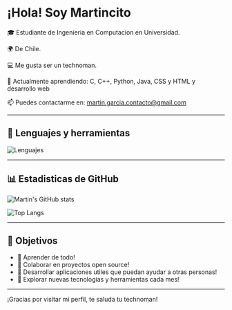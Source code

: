 # ¡Hola! Soy Martincito

🎓 Estudiante de Ingenieria en Computacion en Universidad.

🌍 De Chile.

💻 Me gusta ser un technoman.

🌱 Actualmente aprendiendo: C, C++, Python, Java, CSS y HTML y desarrollo web

📫 Puedes contactarme en: martin.garcia.contacto@gmail.com

---

## 🔧 Lenguajes y herramientas

![Lenguajes](https://skillicons.dev/icons?i=c,cpp,py,java,html,css,vscode,github)

---

## 📊 Estadisticas de GitHub

![Martin's GitHub stats](https://github-readme-stats.vercel.app/api?username=MrWillyPeppa&show_icons=true&theme=radical&hide=contribs,prs)

![Top Langs](https://github-readme-stats.vercel.app/api/top-langs/?username=MrWillyPeppa&layout=compact&theme=radical)

---

## 🎯 Objetivos

- 🌱 Aprender de todo!
- 🤝 Colaborar en proyectos open source!
- 🚀 Desarrollar aplicaciones utiles que puedan ayudar a otras personas!
- 🧠 Explorar nuevas tecnologias y herramientas cada mes!

---

¡Gracias por visitar mi perfil, te saluda tu technoman!
